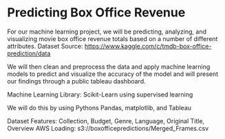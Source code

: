 # Predicting Box Office Revenue
For our machine learning project, we will be predicting, analyzing, and visualizing movie box office revenue totals based on a number of different attributes. 
Dataset Source: https://www.kaggle.com/c/tmdb-box-office-prediction/data 


We will then clean and preprocess the data and apply machine learning models to predict and visualize the accuracy of the model and will present our findings through a public tableau dashboard.

Machine Learning Library: Scikit-Learn using supervised learning 

We will do this by using Pythons Pandas, matplotlib, and Tableau 

Dataset Features: 
Collection,
Budget,
Genre,
Language,
Original Title, 
Overview 
AWS Loading: s3://boxofficepredictions/Merged_Frames.csv
